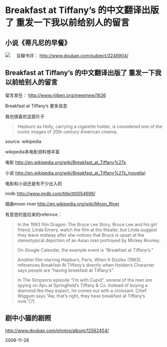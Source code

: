 # Breakfast at Tiffany’s 的中文翻译出版了 重发一下我以前给别人的留言

## 小说《蒂凡尼的早餐》

<a href="http://www.douban.com/subject/3246904/"><img src="http://otho.douban.com/mpic/s3305182.jpg" style="float:left;padding:0 20px 20px 0;border:0"/></a>

豆瓣书评： <http://www.douban.com/subject/3246904/>

## Breakfast at Tiffany’s 的中文翻译出版了 重发一下我以前给别人的留言

留言发在： http://www.rijiben.org/mewmew/1636

Breakfast at Tiffany’s 更多信息

我也很喜欢这部片子

> Hepburn as Holly, carrying a cigarette holder, is considered one of the iconic images of 20th century American cinema. 

source: wikipedia

wikipedia本电影资料很丰富

电影
<http://en.wikipedia.org/wiki/Breakfast_at_Tiffany%27s>

小说
<http://en.wikipedia.org/wiki/Breakfast_at_Tiffany%27s_(novella)>

电影和小说还是有不少出入的

imdb
http://www.imdb.com/title/tt0054698/

插曲moon river
http://en.wikipedia.org/wiki/Moon_River

有意思的是后来的refernce：

> In the 1993 film Dragon: The Bruce Lee Story, Bruce Lee and his girl friend, Linda Emery, watch the film at the theater, but Linda suggest they leave midway after she notices that Bruce is upset at the stereotypical depiction of an Asian man portrayed by Mickey Rooney.
> 
> On Google Calendar, the example event is “Breakfast at Tiffany’s.”
> 
> Another film starring Hepburn, Paris, When It Sizzles (1963), references Breakfast At Tiffany’s directly when Holden’s Character says people are “having breakfast at Tiffany’s”.
> 
> In The Simpsons episode “I’m with Cupid”, several of the men are spying on Apu at Springfield’s Tiffany & Co. Instead of buying a diamond like they expect, he comes out with a croissant. Chief Wiggum says “Aw, that’s right, they have breakfast at Tiffany’s now.”[7]

## 剧中小猫的剧照

<http://www.douban.com/photos/album/12562454/>



2008-11-28